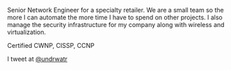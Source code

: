 Senior Network Engineer for a specialty retailer. We are a small team so the more I can automate the more time I have to spend on other projects. I also manage the security infrastructure for my company along with wireless and virtualization.

Certified CWNP, CISSP, CCNP

I tweet at [@undrwatr](https://twitter.com/undrwatr)


<!--
**undrwatr/undrwatr** is a ✨ _special_ ✨ repository because its `README.md` (this file) appears on your GitHub profile.

Here are some ideas to get you started:

- 🔭 I’m currently working on ...
- 🌱 I’m currently learning ...
- 👯 I’m looking to collaborate on ...
- 🤔 I’m looking for help with ...
- 💬 Ask me about ...
- 📫 How to reach me: ...
- 😄 Pronouns: ...
- ⚡ Fun fact: ...
-->
